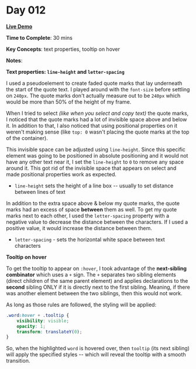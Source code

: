 # Day 012

**<a href="https://css100.aniqa.dev#day-012">Live Demo</a>**

**Time to Complete**: 30 mins

**Key Concepts**: text properties, tooltip on hover

**Notes**:

**Text properties: `line-height` and `letter-spacing`**

I used a pseudoelement to create faded quote marks that lay underneath the start of the quote text. I played around with the `font-size` before settling on `240px`. The quote marks don't actually measure out to be `240px` which would be more than 50% of the height of my frame.

When I tried to select _(like when you select and copy text)_ the quote marks, I noticed that the quote marks had a lot of invisible space above and below it. In addition to that, I also noticed that using positional properties on it weren't making sense (like `top: 0` wasn't placing the quote marks at the top of the container).

This invisible space can be adjusted using `line-height`. Since this specific element was going to be positioned in absolute positioning and it would not have any other text near it, I set the `line-height` to `0` to remove any space around it. This got rid of the invisible space that appears on select and made positional properties work as expected.

- `line-height` sets the height of a line box -- usually to set distance between lines of text

In addition to the extra space above & below my quote marks, the quote marks had an excess of space **between** them as well. To get my quote marks next to each other, I used the `letter-spacing` property with a negative value to decrease the distance between the characters. If I used a positive value, it would increase the distance between them.

- `letter-spacing` - sets the horizontal white space between text characters

**Tooltip on hover**

To get the tooltip to appear on `:hover`, I took advantage of the **next-sibling combinator** which uses a `+` sign. The `+` separates two sibling elements (direct children of the same parent element) and applies declarations to the **second** sibling ONLY if it is directly next to the first sibling. Meaning, if there was another element between the two siblings, then this would not work.

As long as those rules are followed, the styling will be applied:

```css
.word:hover + .tooltip {
	visibility: visible;
	opacity: 1;
	transform: translateY(0);
}
```

So, when the highlighted `word` is hovered over, then `tooltip` (its next sibling) will apply the specified styles -- which will reveal the tooltip with a smooth transition.
